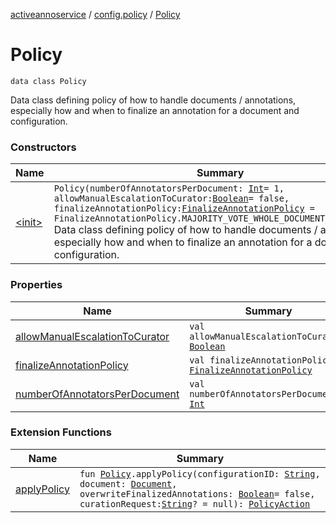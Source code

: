 [activeannoservice](../../index.md) / [config.policy](../index.md) / [Policy](./index.md)

# Policy

`data class Policy`

Data class defining policy of how to handle documents / annotations, especially how and when to finalize an annotation
for a document and configuration.

### Constructors

| Name | Summary |
|---|---|
| [&lt;init&gt;](-init-.md) | `Policy(numberOfAnnotatorsPerDocument: `[`Int`](https://kotlinlang.org/api/latest/jvm/stdlib/kotlin/-int/index.html)` = 1, allowManualEscalationToCurator: `[`Boolean`](https://kotlinlang.org/api/latest/jvm/stdlib/kotlin/-boolean/index.html)` = false, finalizeAnnotationPolicy: `[`FinalizeAnnotationPolicy`](../-finalize-annotation-policy/index.md)` = FinalizeAnnotationPolicy.MAJORITY_VOTE_WHOLE_DOCUMENT_OR_CURATOR)`<br>Data class defining policy of how to handle documents / annotations, especially how and when to finalize an annotation for a document and configuration. |

### Properties

| Name | Summary |
|---|---|
| [allowManualEscalationToCurator](allow-manual-escalation-to-curator.md) | `val allowManualEscalationToCurator: `[`Boolean`](https://kotlinlang.org/api/latest/jvm/stdlib/kotlin/-boolean/index.html) |
| [finalizeAnnotationPolicy](finalize-annotation-policy.md) | `val finalizeAnnotationPolicy: `[`FinalizeAnnotationPolicy`](../-finalize-annotation-policy/index.md) |
| [numberOfAnnotatorsPerDocument](number-of-annotators-per-document.md) | `val numberOfAnnotatorsPerDocument: `[`Int`](https://kotlinlang.org/api/latest/jvm/stdlib/kotlin/-int/index.html) |

### Extension Functions

| Name | Summary |
|---|---|
| [applyPolicy](../apply-policy.md) | `fun `[`Policy`](./index.md)`.applyPolicy(configurationID: `[`String`](https://kotlinlang.org/api/latest/jvm/stdlib/kotlin/-string/index.html)`, document: `[`Document`](../../document/-document/index.md)`, overwriteFinalizedAnnotations: `[`Boolean`](https://kotlinlang.org/api/latest/jvm/stdlib/kotlin/-boolean/index.html)` = false, curationRequest: `[`String`](https://kotlinlang.org/api/latest/jvm/stdlib/kotlin/-string/index.html)`? = null): `[`PolicyAction`](../-policy-action/index.md) |
